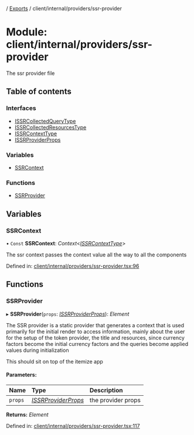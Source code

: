 [](../README.md) / [Exports](../modules.md) / client/internal/providers/ssr-provider

# Module: client/internal/providers/ssr-provider

The ssr provider file

## Table of contents

### Interfaces

- [ISSRCollectedQueryType](../interfaces/client_internal_providers_ssr_provider.issrcollectedquerytype.md)
- [ISSRCollectedResourcesType](../interfaces/client_internal_providers_ssr_provider.issrcollectedresourcestype.md)
- [ISSRContextType](../interfaces/client_internal_providers_ssr_provider.issrcontexttype.md)
- [ISSRProviderProps](../interfaces/client_internal_providers_ssr_provider.issrproviderprops.md)

### Variables

- [SSRContext](client_internal_providers_ssr_provider.md#ssrcontext)

### Functions

- [SSRProvider](client_internal_providers_ssr_provider.md#ssrprovider)

## Variables

### SSRContext

• `Const` **SSRContext**: *Context*<[*ISSRContextType*](../interfaces/client_internal_providers_ssr_provider.issrcontexttype.md)\>

The ssr context passes the context value all the way to all the components

Defined in: [client/internal/providers/ssr-provider.tsx:96](https://github.com/onzag/itemize/blob/0e9b128c/client/internal/providers/ssr-provider.tsx#L96)

## Functions

### SSRProvider

▸ **SSRProvider**(`props`: [*ISSRProviderProps*](../interfaces/client_internal_providers_ssr_provider.issrproviderprops.md)): *Element*

The SSR provider is a static provider that generates a context that is used
primarily for the initial render to access information, mainly about the user
for the setup of the token provider, the title and resources, since currency
factors become the initial currency factors and the queries become applied
values during initialization

This should sit on top of the itemize app

#### Parameters:

Name | Type | Description |
:------ | :------ | :------ |
`props` | [*ISSRProviderProps*](../interfaces/client_internal_providers_ssr_provider.issrproviderprops.md) | the provider props    |

**Returns:** *Element*

Defined in: [client/internal/providers/ssr-provider.tsx:117](https://github.com/onzag/itemize/blob/0e9b128c/client/internal/providers/ssr-provider.tsx#L117)
